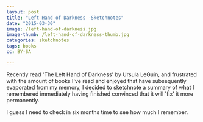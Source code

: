 ```yaml
---
layout: post
title: "Left Hand of Darkness -Sketchnotes"
date: "2015-03-30"
image: /left-hand-of-darkness.jpg
image-thumb: /left-hand-of-darkness-thumb.jpg
categories: sketchnotes
tags: books
cc: BY-SA

---
```


Recently read 'The Left Hand of Darkness' by Ursula LeGuin, and frustrated with the amount of books I've read and enjoyed that have subsequently evaporated from my memory, I decided to sketchnote a summary of what I remembered immediately having finished convinced that it will 'fix' it more permanently.

I guess I need to check in six months time to see how much I remember.
